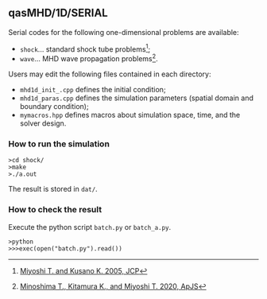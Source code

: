 ## qasMHD/1D/SERIAL
Serial codes for the following one-dimensional problems are available:
- `shock`... standard shock tube problems[^1];
- `wave`... MHD wave propagation problems[^2].

Users may edit the following files contained in each directory:
- `mhd1d_init_.cpp` defines the initial condition;
- `mhd1d_paras.cpp` defines the simulation parameters (spatial domain and boundary condition);
- `mymacros.hpp` defines macros about simulation space, time, and the solver design.

### How to run the simulation
```
>cd shock/
>make
>./a.out
```

The result is stored in `dat/`.

### How to check the result
Execute the python script `batch.py` or `batch_a.py`.
```
>python
>>>exec(open("batch.py").read())
```

[^1]: [Miyoshi T. and Kusano K. 2005, JCP](https://www.sciencedirect.com/science/article/pii/S0021999105001142?via%3Dihub)
[^2]: [Minoshima T., Kitamura K., and Miyoshi T. 2020, ApJS](https://iopscience.iop.org/article/10.3847/1538-4365/ab8aee/meta)
